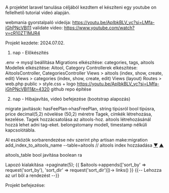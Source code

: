 A projektet laravel tanulása céljából kezdtem el készíteni egy youtube on fellelhető tutorial videó alapján.

webmania gyorstalpaló videója: https://youtu.be/ApIbkBLV_yc?si=LMfa-iGhPNcVBl11
validate video: https://www.youtube.com/watch?v=cR10ZT1MJR4

Projekt kezdete: 2024.07.02.

1. nap - Előkészítés

.env -> mysql beállítása
Migrations elkészítése: categories, tags, aitools
Modellek elkészítése: Aitool, Category
Controllerek elkészítése: AitoolsController, CategoriesController
Views > aitools (index, show, create, edit)
Views > categories (index, show, create, edit)
Views (layout)
Routes > web.php
public > style.css + logo
https://youtu.be/ApIbkBLV_yc?si=LMfa-iGhPNcVBl11&t=4320
github repo építése

2. nap - Hibajavítás, videó befejezése (bootstrap alapozás)

migrate javítások: hasFeePlan->hasFreePlan, string típúsról bool típúsra, price decimal(5,2) növelése (50,2) méretre
Tagek, címkék létrehozása, kezelése. Tagek hozzácsatolása az aitools-hoz. aitools létrehozásánál hozzá lehet adni tag-eket. belongstomany modell, timestamp nélküli kapcsolótábla.

AI eszközök sorbarendezése név szerint
php artisan make:migration add_index_to_aitools_name --table=aitools // aitools index hozzáadása
<a href="{{ route('aitools.index', ['sort_by' => 'name', 'sort_dir' => 'asc']) }}" title="ABC">▼</a>
<a href="{{ route('aitools.index', ['sort_by' => 'name', 'sort_dir' => 'desc']) }}" title="ZYX">▲</a>

aitools_table bool javítása boolean ra

Lapozó kialakítása
->paginate(5);
 {{ $aitools->appends(['sort_by' => request('sort_by'), 'sort_dir' => request('sort_dir')])-> links() }} {{-- Lehozza az url ből a rendezést --}}

Projekt befejezése: 
